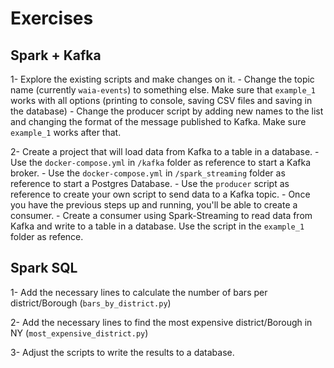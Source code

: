 # Exercises

## Spark + Kafka

1- Explore the existing scripts and make changes on it.
	- Change the topic name (currently `waia-events`) to something else. Make sure that `example_1` works with all options (printing to console, saving CSV files and saving in the database)
	- Change the producer script by adding new names to the list and changing the format of the message published to Kafka. Make sure `example_1` works after that.

2- Create a project that will load data from Kafka to a table in a database.
	- Use the `docker-compose.yml` in `/kafka` folder as reference to start a Kafka broker.
	- Use the `docker-compose.yml` in `/spark_streaming` folder as reference to start a Postgres Database.
	- Use the `producer` script as reference to create your own script to send data to a Kafka topic.
	- Once you have the previous steps up and running, you'll be able to create a consumer.
	- Create a consumer using Spark-Streaming to read data from Kafka and write to a table in a database. Use the script in the `example_1` folder as refence.



## Spark SQL

1- Add the necessary lines to calculate the number of bars per district/Borough (`bars_by_district.py`)

2- Add the necessary lines to find the most expensive district/Borough in NY (`most_expensive_district.py`)

3- Adjust the scripts to write the results to a database.
